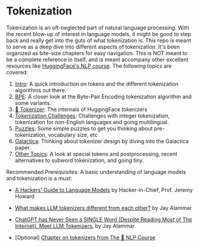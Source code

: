 

# Tokenization

Tokenization is an oft-neglected part of natural language processing. With the recent blow-up of interest in language models, it might be good to step back and really get into the guts of what tokenization is. This repo is meant to serve as a deep dive into different aspects of tokenization. It's been organized as bite-size chapters for easy navigation. This is NOT meant to be a complete reference in itself, and is meant accompany other excellent resources like [HuggingFace's NLP course](https://huggingface.co/learn/nlp-course/chapter6/1). The following topics are covered: 

1. [Intro](/1-intro/): A quick introduction on tokens and the different tokenization algorithms out there. 
2. [BPE](/2-bpe/): A closer look at the Byte-Pair Encoding tokenization algorithm and some variants. 
3. [🤗 Tokenizer](/3-hf-tokenizer/): The internals of HuggingFace tokenizers
4. [Tokenization Challenges](/4-tokenization-is-hard/): Challenges with integer tokenization, tokenization for non-English languages and going multilingual.
5. [Puzzles](/5-puzzles/): Some simple puzzles to get you thinking about pre-tokenization, vocabulary size, etc
6. [Galactica](/6-galactica/): Thinking about tokenizer design by diving into the Galactica paper.
7. [Other Topics](/7-misc/): A look at special tokens and postprocessing, recent alternatives to subword tokenization, and going tiny.

Recommended Prerequisites:
A basic understanding of language models and tokenization is a must: 
- [A Hackers' Guide to Language Models](https://youtu.be/jkrNMKz9pWU?si=y06_GUgoaG8_ASyd) by Hacker-in-Chief, Prof. Jeremy Howard
- [What makes LLM tokenizers different from each other?](https://youtu.be/rT6wVLEDC_w?si=v58zCYEIf0pheaEo) by Jay Alammar
- [ChatGPT has Never Seen a SINGLE Word (Despite Reading Most of The Internet). Meet LLM Tokenizers.](https://youtu.be/uSinkCeUg9U?si=P25RHVkMKlm-Qtd6) by Jay Alammar

- [Optional] [Chapter on tokenizers from The 🤗 NLP Course](https://huggingface.co/learn/nlp-course/chapter6/1)


